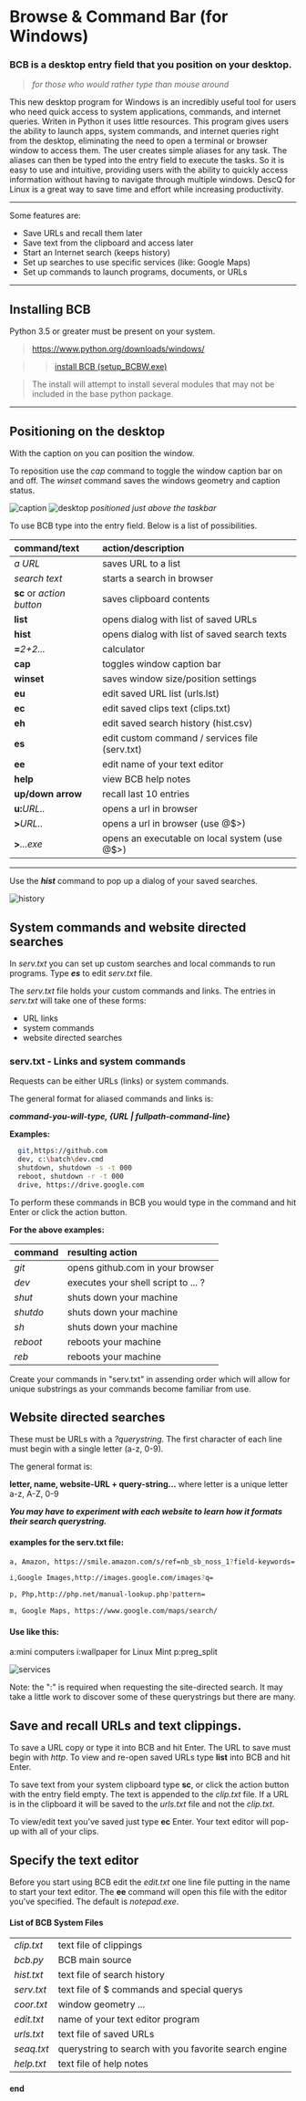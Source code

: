 
# Browse & Command Bar (for Windows)


### BCB is a desktop entry field that you position on your desktop. 
>_for those who would rather type than mouse around_

This new desktop program for Windows is an incredibly useful tool 
for users who need quick access to system applications, commands, 
and internet queries. Writen in Python it uses little resources. 
This program gives users the ability to launch apps, system commands, 
and internet queries right from the desktop, eliminating the need to 
open a terminal or browser window to access them. The user creates simple 
aliases for any task. The aliases can then be typed into the entry field 
to execute the tasks. So it is easy to use and intuitive, 
providing users with the ability to quickly access information without 
having to navigate through multiple windows. 
DescQ for Linux is a great way to save time and effort while increasing productivity.

---

Some features are: 
* Save URLs and recall them later
* Save text from the clipboard and access later
* Start an Internet search (keeps history)
* Set up searches to use specific services (like: Google Maps)
* Set up commands to launch programs, documents, or URLs

------
## Installing BCB
Python 3.5 or greater must be present on your system. 
>https://www.python.org/downloads/windows/ 

>>[install BCB (setup_BCBW.exe)](setup_BCBW.exe)

>The install will attempt to install 
several modules that may not be included 
in the base python package.

---
## Positioning on the desktop


With the caption on you can position the window. 

To reposition use the _cap_ command to toggle the 
window caption bar on and off. The _winset_ command saves 
the windows geometry and caption status.

![caption](images/bcbw_cap.png) 
![desktop](images/bcbw_on_desktop.png) 
*positioned just above the taskbar* 

To use BCB type into the entry field. 
Below is a list of possibilities. 

| command/text | action/description |
| :----- | :---- |
|_a URL_|saves URL to a list|
|_search text_|starts a search in browser|
|**sc** or _action button_|saves clipboard contents|
|**list**|opens dialog with list of saved URLs|
|**hist**|opens dialog with list of saved search texts|
|**=**_2+2..._|calculator|
|**cap**|toggles window caption bar|
|**winset**|saves window size/position settings|
|**eu**|edit saved URL list (urls.lst)|
|**ec**|edit saved clips text (clips.txt)|
|**eh**|edit saved search history (hist.csv)|
|**es**|edit custom command / services file (serv.txt)|
|**ee**|edit name of your text editor|
|**help**|view BCB help notes|
|**up/down arrow**|recall last 10 entries|
|**u:**_URL.._|opens a url in browser|
|**>**_URL.._|opens a url in browser (use @$>)|
|**>**_...exe_|opens an executable on local system (use @$>)|

---

Use the **_hist_** command to pop up a dialog of your 
saved searches.

![history](images/bcbw_hist.png "hist")

## System commands and website directed searches

In _serv.txt_ you can set up custom searches and 
local commands to run programs. 
Type **_es_** to edit _serv.txt_ file. 


The _serv.txt_ file holds your custom commands and links. 
The entries in _serv.txt_ will take one of these forms:
- URL links 
- system commands
- website directed searches

### serv.txt - Links and system commands 
 Requests can be either URLs (links) or system commands. 
  
 The general format for aliased commands and links is:
 
 **_command-you-will-type, {URL | fullpath-command-line_}** 
 
 **Examples:**
 
 ```bash
   git,https://github.com 
   dev, c:\batch\dev.cmd
   shutdown, shutdown -s -t 000
   reboot, shutdown -r -t 000
   drive, https://drive.google.com
 ```
 
 To perform these commands in BCB you would type in 
 the command and hit Enter or click the action button. 
 
 **For the above examples:**
 
 | **command** | resulting action |
 | :---------- | :-------------------- |
 |_git_|opens github.com in your browser| 
 |_dev_|executes your shell script to ... ?| 
 |_shut_|shuts down your machine| 
 |_shutdo_|shuts down your machine| 
 |_sh_|shuts down your machine| 
 |_reboot_|reboots your machine|
 |_reb_|reboots your machine|
 
 Create your commands in "serv.txt" 
 in assending order which will allow for unique substrings 
 as your commands become familiar from use. 
 
## Website directed searches
 These must be URLs with a _?querystring_. 
 The first character of each line must begin with 
 a single letter (a-z, 0-9).
 
 The general format is:
 
 >
 **letter, name, website-URL + query-string...** 
 where letter is a unique letter a-z, A-Z, 0-9
 
 _**You may have to experiment with each website to learn 
 how it formats their search querystring.**_ 
 
 #### examples for the serv.txt file: 
 
 ```bash
 a, Amazon, https://smile.amazon.com/s/ref=nb_sb_noss_1?field-keywords=
 
 i,Google Images,http://images.google.com/images?q= 
 
 p, Php,http://php.net/manual-lookup.php?pattern= 
 
 m, Google Maps, https://www.google.com/maps/search/
 
 ```
 
 #### Use like this: 
>
 a:mini computers 
 i:wallpaper for Linux Mint 
 p:preg_split 
 
 ![services](images/bcbw_serv.png)
 
Note: the ":" is required when requesting the site-directed search. 
It may take a little work to discover some of these querystrings but there are many. 

## Save and recall URLs and text clippings.

To save a URL copy or type it into BCB and hit Enter. 
The URL to save must begin with _http_. 
To view and re-open saved URLs type **list** into BCB and hit Enter. 

To save text from your system clipboard type **sc**, 
or click the action button with the entry field empty. 
The text is appended to the _clip.txt_ file. 
If a URL is in the clipboard it will be saved to 
the _urls.txt_ file and not the _clip.txt_.

To view/edit text you've saved just type **ec** Enter. 
Your text editor will pop-up with all of your clips.

## Specify the text editor
Before you start using BCB edit the _edit.txt_ one line file 
putting in the name to start your text editor. 
The **ee** command will open this file with the editor 
you've specified. The default is _notepad.exe_.


#### List of BCB System Files

| | |
| ----- | ----- |
|_clip.txt_|text file of clippings|
|_bcb.py_|BCB main source|
|_hist.txt_|text file of search history|
|_serv.txt_|text file of $ commands and special querys|
|_coor.txt_|window geometry ...|
|_edit.txt_|name of your text editor program|
|_urls.txt_|text file of saved URLs|
|_seaq.txt_|querystring to search with you favorite search engine|
|_help.txt_|text file of help notes|


#### end

 